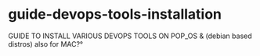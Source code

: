 # guide-devops-tools-installation
GUIDE TO INSTALL VARIOUS DEVOPS TOOLS ON POP_OS &amp; (debian based distros)
also for MAC?°
